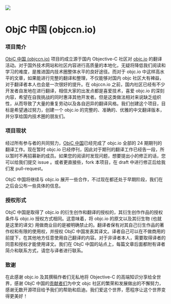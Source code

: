 ![](https://avatars3.githubusercontent.com/u/6971540?v=3&s=200)

ObjC 中国 (objccn.io)
========

### 项目简介

[ObjC 中国 (objccn.io)](http://objccn.io) 项目的成立源于国内 Objective-C 社区对 [objc.io](http://objc.io) 的翻译活动。对于国外技术网站和社区内容进行高质量的本地化，无疑将降低我们阅读和学习的难度，是推进国内技术圈整体水平的良好途径。而对于 objc.io 中这样高水平的文章，如果能进行完整的翻译和整理，不仅能够对国内 objc 社区大有裨益，对于翻译者本人也会是一次很好的提升。在 objccn.io 之前，国内社区已经有不少开发者自发地在进行翻译，相信大家的出发点都是喜爱技术，喜爱 objc.io 的深刻内容，希望在自我挑战的同时惠泽其他开发者。但是这类做法相对来说缺乏组织性，从而导致了大量的重复劳动以及各自迥异的翻译风格。我们创建这个项目，目标是希望通过努力，创建一个 objc.io 的完整的、准确的、优雅的中文翻译版本，并分享给国内技术圈的朋友们。

### 项目现状

经过所有参与者的共同努力，[ObjC 中国](http://objccn.io)已经完成了 objc.io 全部的 24 期期刊的翻译工作。现在暂时 objc.io 已经停刊，因此对于期刊的翻译工作已经告一段，所以暂时不再招募新的成员。如果您的阅读时发现问题，想要提出小的修正的话，您可以给我们提交 issue 。或者更直接些，fork 本项目，在 draft 中进行修正后给我们发 pull-request。

ObjC 中国将继续与 objc.io 展开一些合作，不过现在都还处于早期阶段，我们在之后会公布一些具体的信息。

### 授权形式

ObjC 中国是取得了 objc.io 的衍生创作和翻译的授权的，其衍生创作作品的授权条件与 objc.io 授权方式相同。这意味着，将 objc.io 的原文以及其衍生物 (也就是这里的译文) 用做商业目的是被明确禁止的。翻译者保有对其自己衍生作品的著作权和有限的使用权，并授权 ObjC 中国发表其译文。译者自己可以在不做商用的前提下，在其他地方任意使用自己翻译的内容。对于非译者本人，需要取得译者的同意和授权才能使用译文。我们在 ObjC 中国的站点上，每篇文章后面都附有译者简介和联系方式，请您与译者进行联系。

### 致谢

在此感谢 objc.io 及其撰稿作者们无私地将 Objective-C 的高端知识分享给全世界，感谢 ObjC 中国的[贡献者们](https://github.com/objccn/articles/graphs/contributors)为中文 objc 社区的繁荣和发展做出的不懈努力，感谢无数开源项目给予我们的帮助和启迪。我们爱这个世界，愿程序让这个世界变得更美好！
